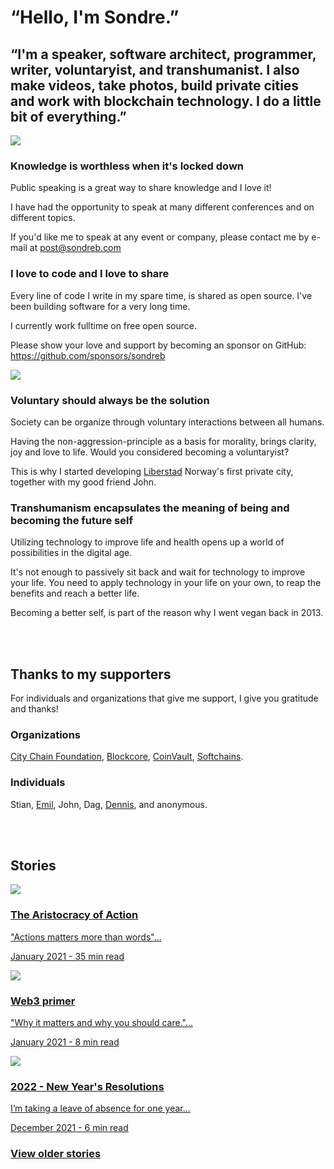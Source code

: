 # “Hello, I'm Sondre.”

<h2 class="highlight">“I'm a speaker, software architect, programmer, writer, voluntaryist, and transhumanist. I also make videos, take photos, build private cities and work with blockchain technology. I do a little bit of everything.”</h2>

<a href="images/Sondre_Bjellas_on_stage.jpg"><img src="images/Sondre_Bjellas_on_stage.jpg" class="thumbnail-right" /></a><h3>Knowledge is worthless when it's locked down</h3>

<p class="margin">Public speaking is a great way to share knowledge and I love it!</p>

<p class="margin">I have had the opportunity to speak at many different conferences and on different topics.</p>

<p class="margin">If you'd like me to speak at any event or company, please contact me by e-mail at <a href="mailto:post@sondreb.com">post@sondreb.com</a></p>

<h3>I love to code and I love to share</h3>

<p class="margin">Every line of code I write in my spare time, is shared as open source. I've been building software for a very long time.</p>

<p class="margin">I currently work fulltime on free open source.</p>

<p class="margin">Please show your love and support by becoming an sponsor on GitHub: <a href="https://github.com/sponsors/sondreb">https://github.com/sponsors/sondreb</a></p>

<a href="images/anarchism.jpg"><img src="images/anarchism.jpg" class="thumbnail-right" /></a><h3>Voluntary should always be the solution</h3>

<p class="margin">Society can be organize through voluntary interactions between all humans.</p>

<p class="margin">Having the non-aggression-principle as a basis for morality, brings clarity, joy and love to life. Would you considered becoming a voluntaryist?</p>

<p class="margin">This is why I started developing <a href="https://www.liberstad.com/">Liberstad</a> Norway's first private city, together with my good friend John.</p>


<h3>Transhumanism encapsulates the meaning of being and becoming the future self</h3>

<p class="margin">Utilizing technology to improve life and health opens up a world of possibilities in the digital age.</p>

<p class="margin">It's not enough to passively sit back and wait for technology to improve your life. You need to apply technology in your life on your own, to reap the benefits and reach a better life.</p>

<p class="margin">Becoming a better self, is part of the reason why I went vegan back in 2013.</p>

<br><br>

<h2><a name="thanks"></a>Thanks to my supporters</h2>

<p class="margin">
For individuals and organizations that give me support, I give you gratitude and thanks!
</p>

<h3>Organizations</h3>

<p class="margin">
<a href="https://www.city-chain.org/" class="underline">City Chain Foundation</a>, <a
    href="https://www.blockcore.net/" class="underline">Blockcore</a>, <a
    href="https://www.coinvault.io/" class="underline">CoinVault</a>, <a
    href="https://www.softchains.net/" class="underline">Softchains</a>.
</p>

<h3>Individuals</h3>

<p class="margin">
Stian, <a href="https://github.com/emilm">Emil</a>, John, Dag, <a href="https://github.com/dlandi">Dennis</a>, and anonymous.
</p>

<br><br>

<h2>Stories</h2>

<!-- This structure is easier to just do with HTML. URLs won't be parsed as this is HTML, so we have to manually link to .html and not .md -->

<a class="post" href="the-aristocracy-of-action">
    <div class="thumbnail"><img src="the-aristocracy-of-action/headline.jpg"></div>
    <div class="abstract">
        <h3>The Aristocracy of Action</h3>
        <p class="p1">"Actions matters more than words"...</p>
        <p class="date">January 2021 - 35 min read</p>
    </div>
</a>

<a class="post" href="web3-primer">
    <div class="thumbnail"><img src="web3-primer/headline.jpg"></div>
    <div class="abstract">
        <h3>Web3 primer</h3>
        <p class="p1">"Why it matters and why you should care."...</p>
        <p class="date">January 2021 - 8 min read</p>
    </div>
</a>

<a class="post" href="2022-new-years-resolutions">
    <div class="thumbnail"><img src="2022-new-years-resolutions/headline.jpg"></div>
    <div class="abstract">
        <h3>2022 - New Year's Resolutions</h3>
        <p class="p1">I’m taking a leave of absence for one year...</p>
        <p class="date">December 2021 - 6 min read</p>
    </div>
</a>

<h3><a href="archive">View older stories</a></h3>
